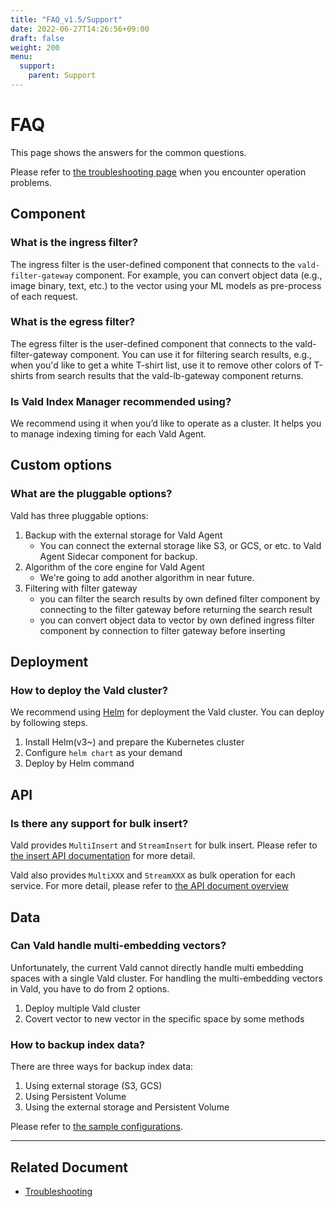 ```yaml
---
title: "FAQ_v1.5/Support"
date: 2022-06-27T14:26:56+09:00
draft: false
weight: 200
menu:
  support:
    parent: Support
---
```


# FAQ

This page shows the answers for the common questions.

Please refer to [the troubleshooting page](/docs/v1.5/user-guides/troubleshooting) when you encounter operation problems.

## Component

### What is the ingress filter?

The ingress filter is the user-defined component that connects to the `vald-filter-gateway` component.
For example, you can convert object data (e.g., image binary, text, etc.) to the vector using your ML models as pre-process of each request.

### What is the egress filter?

The egress filter is the user-defined component that connects to the vald-filter-gateway component.
You can use it for filtering search results, e.g., when you'd like to get a white T-shirt list, use it to remove other colors of T-shirts from search results that the vald-lb-gateway component returns.

### Is Vald Index Manager recommended using?

We recommend using it when you’d like to operate as a cluster.
It helps you to manage indexing timing for each Vald Agent.

## Custom options

### What are the pluggable options?

Vald has three pluggable options:

1. Backup with the external storage for Vald Agent
   - You can connect the external storage like S3, or GCS, or etc. to Vald Agent Sidecar component for backup.
1. Algorithm of the core engine for Vald Agent
   - We're going to add another algorithm in near future.
1. Filtering with filter gateway
   - you can filter the search results by own defined filter component by connecting to the filter gateway before returning the search result
   - you can convert object data to vector by own defined ingress filter component by connection to filter gateway before inserting

## Deployment

### How to deploy the Vald cluster?

We recommend using [Helm](https://helm.sh/) for deployment the Vald cluster.
You can deploy by following steps.

1. Install Helm(v3~) and prepare the Kubernetes cluster
1. Configure `helm chart` as your demand
1. Deploy by Helm command

## API

### Is there any support for bulk insert?

Vald provides `MultiInsert` and `StreamInsert` for bulk insert.
Please refer to [the insert API documentation](/docs/v1.5/api/insert) for more detail.

Vald also provides `MultiXXX` and `StreamXXX` as bulk operation for each service.
For more detail, please refer to [the API document overview](https://vald.vdaas.org/docs/api/)

## Data

### Can Vald handle multi-embedding vectors?

Unfortunately, the current Vald cannot directly handle multi embedding spaces with a single Vald cluster.
For handling the multi-embedding vectors in Vald, you have to do from 2 options.

1. Deploy multiple Vald cluster
1. Covert vector to new vector in the specific space by some methods

### How to backup index data?

There are three ways for backup index data:

1. Using external storage (S3, GCS)
1. Using Persistent Volume
1. Using the external storage and Persistent Volume

<!-- TODO: change link when publish the backup configuration page -->
Please refer to [the sample configurations](https://github.com/vdaas/vald/tree/master/charts/vald/values).

---

## Related Document

- [Troubleshooting](/docs/v1.5/user-guides/troubleshooting)

